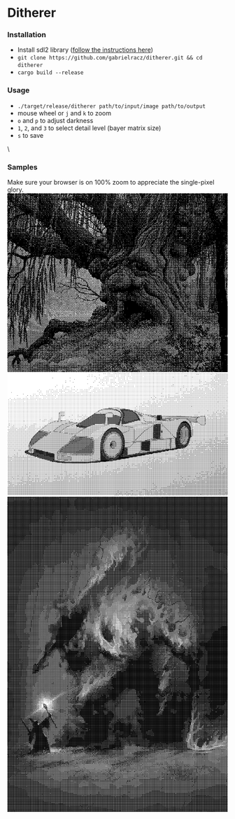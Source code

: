 # Ditherer

### Installation
- Install sdl2 library ([follow the instructions here](https://github.com/Rust-SDL2/rust-sdl2))
- `git clone https://github.com/gabrielracz/ditherer.git && cd ditherer`
- `cargo build --release`

### Usage
- `./target/release/ditherer path/to/input/image path/to/output`
- mouse wheel or `j` and `k` to zoom
- `o` and `p` to adjust darkness
- `1`, `2`, and `3` to select detail level (bayer matrix size)
- `s` to save

 \
 ### Samples
Make sure your browser is on 100% zoom to appreciate the single-pixel glory.
![old-man-willow](results/old-man-willow.png)
![787B](results/787B.png)
![balrog](results/balrog.png)
